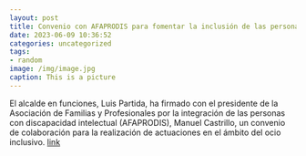 ```yaml
---
layout: post
title: Convenio con AFAPRODIS para fomentar la inclusión de las personas con discapacidad
date: 2023-06-09 10:36:52
categories: uncategorized
tags:
- random
image: /img/image.jpg
caption: This is a picture
---
```

El alcalde en funciones, Luis Partida, ha firmado con el presidente de la Asociación de Familias y Profesionales por la integración de las personas con discapacidad intelectual (AFAPRODIS), Manuel Castrillo, un convenio de colaboración para la realización de actuaciones en el ámbito del ocio inclusivo.  [link](https://www.ayto-villacanada.es/tu-ayuntamiento/convenio-con-afaprodis-para-fomentar-la-inclusion-de-las-personas-con-discapacidad/)

